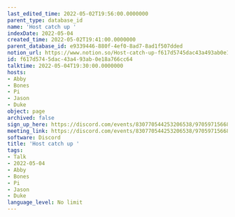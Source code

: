 ```yaml
---
last_edited_time: 2022-05-02T19:56:00.0000000
parent_type: database_id
name: 'Host catch up '
indexDate: 2022-05-04
created_time: 2022-05-02T19:41:00.0000000
parent_database_id: e9339446-880f-4ef0-8ad7-8ad1f507dded
notion_url: https://www.notion.so/Host-catch-up-f617d5745dac43a493ab0e18a766cc64
id: f617d574-5dac-43a4-93ab-0e18a766cc64
talktime: 2022-05-04T19:30:00.0000000
hosts:
- Abby
- Bones
- Pi
- Jason
- Duke
object: page
archived: false
sign_up_here: https://discord.com/events/830770544253206538/970597156681568276
meeting_link: https://discord.com/events/830770544253206538/970597156681568276
software: Discord
title: 'Host catch up '
tags:
- Talk
- 2022-05-04
- Abby
- Bones
- Pi
- Jason
- Duke
language_level: No limit
---
```





